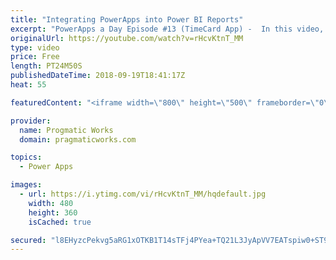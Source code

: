 ```yaml
---
title: "Integrating PowerApps into Power BI Reports"
excerpt: "PowerApps a Day Episode #13 (TimeCard App) -  In this video, you'll see how to integrate small PowerApps applications into Power BI reports to make your reports actionable.    PowerApps and Power Platform Training : https://pragmaticworks.com/training/on-demand-training  - - - - - - - - - - - - - - -"
originalUrl: https://youtube.com/watch?v=rHcvKtnT_MM
type: video
price: Free
length: PT24M50S
publishedDateTime: 2018-09-19T18:41:17Z
heat: 55

featuredContent: "<iframe width=\"800\" height=\"500\" frameborder=\"0\" src=\"https://www.youtube.com/embed/rHcvKtnT_MM\" allow=\"accelerometer; autoplay; encrypted-media; gyroscope; picture-in-picture\" allowfullscreen></iframe>"

provider:
  name: Progmatic Works
  domain: pragmaticworks.com

topics:
  - Power Apps

images:
  - url: https://i.ytimg.com/vi/rHcvKtnT_MM/hqdefault.jpg
    width: 480
    height: 360
    isCached: true

secured: "l8EHyzcPekvg5aRG1xOTKB1T14sTFj4PYea+TQ21L3JyApVV7EATspiw0+ST9v1HmDdtsHubb+7gHtUpqEWDyM9nlkRPJa72hW0gbrRDIOhpKqwCDPUdAswXDrRhYq2zZgExa7OM06oachdQx74mEiwjs/BfdIz+Jb4I+9Er1aoLyf3Fk2d/cdQINmPZhKHkQsZhBLD4ubZ0ZGarcYMPG2oEGM3LZ1y0KKGQKsXvUmpF2Dofvgdy2Sh8DvcK51NulDFFrzhDh/4A2gYtyVJrFd2hEPcVF4GQGsbKMKcFKFfcEKybnFSwgfXoDF2Jpzxv6fIUYlfpsI6IS28S+tUqngraJG0VrXaLYWpZ3QXTq/wAmkGPurnvNHKkoJWdbdDaBIt1b+gisI8Io5Frev/2zcedqd97fmNeIj+52KKX2gQ=;JMQHs+hcRXubtp2yr1WfAg=="
---
```


